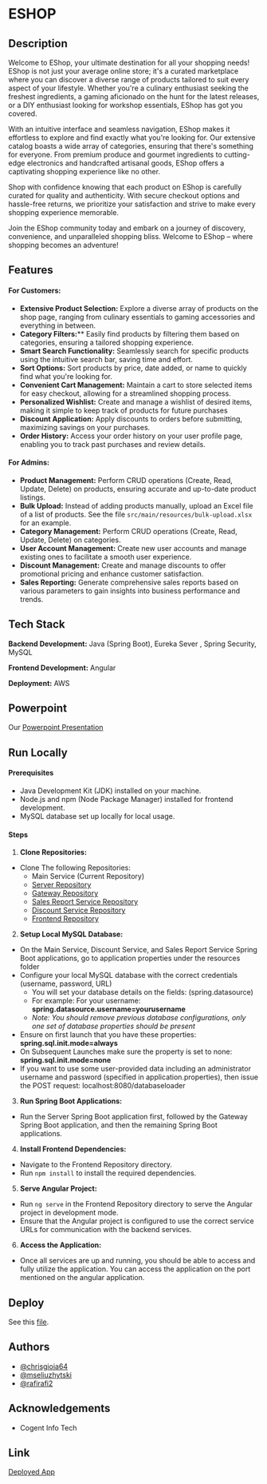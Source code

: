 
# ESHOP


## Description
Welcome to EShop, your ultimate destination for all your shopping needs! EShop is not just your average online store; it's a curated marketplace where you can discover a diverse range of products tailored to suit every aspect of your lifestyle. Whether you're a culinary enthusiast seeking the freshest ingredients, a gaming aficionado on the hunt for the latest releases, or a DIY enthusiast looking for workshop essentials, EShop has got you covered.

With an intuitive interface and seamless navigation, EShop makes it effortless to explore and find exactly what you're looking for. Our extensive catalog boasts a wide array of categories, ensuring that there's something for everyone. From premium produce and gourmet ingredients to cutting-edge electronics and handcrafted artisanal goods, EShop offers a captivating shopping experience like no other.

Shop with confidence knowing that each product on EShop is carefully curated for quality and authenticity. With secure checkout options and hassle-free returns, we prioritize your satisfaction and strive to make every shopping experience memorable.

Join the EShop community today and embark on a journey of discovery, convenience, and unparalleled shopping bliss. Welcome to EShop – where shopping becomes an adventure!
## Features
#### For Customers:
* **Extensive Product Selection:** Explore a diverse array of products on the shop page, ranging from culinary essentials to gaming accessories and everything in between.
* **Category Filters:**** Easily find products by filtering them based on categories, ensuring a tailored shopping experience.
* **Smart Search Functionality:** Seamlessly search for specific products using the intuitive search bar, saving time and effort.
* **Sort Options:** Sort products by price, date added, or name to quickly find what you're looking for.
* **Convenient Cart Management:** Maintain a cart to store selected items for easy checkout, allowing for a streamlined shopping process.
* **Personalized Wishlist:** Create and manage a wishlist of desired items, making it simple to keep track of products for future purchases
* **Discount Application:** Apply discounts to orders before submitting, maximizing savings on your purchases.
* **Order History:** Access your order history on your user profile page, enabling you to track past purchases and review details.

#### For Admins:
* **Product Management:** Perform CRUD operations (Create, Read, Update, Delete) on products, ensuring accurate and up-to-date product listings.
* **Bulk Upload:** Instead of adding products manually, upload an Excel file of a list of products. See the file `src/main/resources/bulk-upload.xlsx` for an example.
* **Category Management:** Perform CRUD operations (Create, Read, Update, Delete) on categories.
* **User Account Management:** Create new user accounts and manage existing ones to facilitate a smooth user experience.
* **Discount Management:** Create and manage discounts to offer promotional pricing and enhance customer satisfaction.
* **Sales Reporting:** Generate comprehensive sales reports based on various parameters to gain insights into business performance and trends.


## Tech Stack

**Backend Development:** Java (Spring Boot), Eureka Sever , Spring Security, MySQL

**Frontend Development:** Angular

**Deployment:** AWS

## Powerpoint

Our [Powerpoint Presentation](capstone.pptx)

## Run Locally

#### Prerequisites
- Java Development Kit (JDK) installed on your machine.
- Node.js and npm (Node Package Manager) installed for frontend development.
- MySQL database set up locally for local usage.

#### Steps

1. **Clone Repositories:**
- Clone The following Repositories:
	- Main Service (Current Repository)
	- [Server Repository](https://github.com/mseliuzhytski/Cogent-Capstone-Ecommerce-Service-Registry)
	- [Gateway Repository](https://github.com/mseliuzhytski/Cogent-Capstone-Ecommerce-Gateway)
	- [Sales Report Service Repository](https://github.com/mseliuzhytski/Cogent-Capstone-Ecommerce-Sales-Report)
	- [Discount Service Repository](https://github.com/mseliuzhytski/Cogent-Capstone-Ecommerce-Discounts)
	- [Frontend Repository](https://github.com/mseliuzhytski/Cogent-Capstone-Ecommerce-Frontend)

2. **Setup Local MySQL Database:**
- On the Main Service, Discount Service, and Sales Report Service Spring Boot applications, go to application properties under the resources folder
- Configure your local MySQL database with the correct credentials (username, password, URL)
  - You will set your database details on the fields: (spring.datasource)
  - For example: For your username: **spring.datasource.username=yourusername**
  - *Note: You should remove previous database configurations, only one set of database properties should be present*
- Ensure on first launch that you have these properties: **spring.sql.init.mode=always**
- On Subsequent Launches make sure the property is set to none: **spring.sql.init.mode=none**
- If you want to use some user-provided data including an administrator username and password (specified in application.properties), then issue the POST request: localhost:8080/databaseloader

3. **Run Spring Boot Applications:**
- Run the Server Spring Boot application first, followed by the Gateway Spring Boot application, and then the remaining Spring Boot applications.

4. **Install Frontend Dependencies:**
- Navigate to the Frontend Repository directory.
- Run `npm install` to install the required dependencies.

5. **Serve Angular Project:**
- Run `ng serve` in the Frontend Repository directory to serve the Angular project in development mode.
- Ensure that the Angular project is configured to use the correct service URLs for communication with the backend services.

6. **Access the Application:**
- Once all services are up and running, you should be able to access and fully utilize the application. You can access the application on the port mentioned on the angular application.

## Deploy
See this [file](deployment.md).

## Authors

- [@chrisgioia64](https://github.com/chrisgioia64)
- [@mseliuzhytski](https://github.com/mseliuzhytski)
- [@rafirafi2](https://github.com/rafirafi2)


## Acknowledgements

- Cogent Info Tech

## Link
[Deployed App](http://54.85.70.2/)


